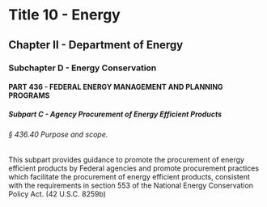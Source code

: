 
# Title 10 - Energy
## Chapter II - Department of Energy
### Subchapter D - Energy Conservation
#### PART 436 - FEDERAL ENERGY MANAGEMENT AND PLANNING PROGRAMS
##### Subpart C - Agency Procurement of Energy Efficient Products
###### § 436.40 Purpose and scope.

This subpart provides guidance to promote the procurement of energy efficient products by Federal agencies and promote procurement practices which facilitate the procurement of energy efficient products, consistent with the requirements in section 553 of the National Energy Conservation Policy Act. (42 U.S.C. 8259b)
